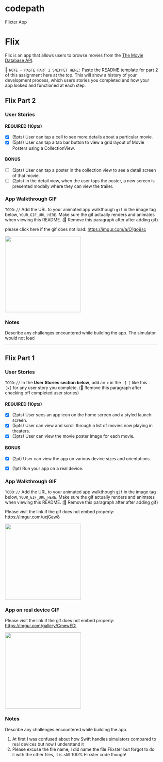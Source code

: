 # codepath
Flixter App

# Flix

Flix is an app that allows users to browse movies from the [The Movie Database API](http://docs.themoviedb.apiary.io/#).

📝 `NOTE - PASTE PART 2 SNIPPET HERE:` Paste the README template for part 2 of this assignment here at the top. This will show a history of your development process, which users stories you completed and how your app looked and functioned at each step.



## Flix Part 2

### User Stories

#### REQUIRED (10pts)
- [x] (5pts) User can tap a cell to see more details about a particular movie.
- [x] (5pts) User can tap a tab bar button to view a grid layout of Movie Posters using a CollectionView.

#### BONUS
- [ ] (2pts) User can tap a poster in the collection view to see a detail screen of that movie.
- [ ] (2pts) In the detail view, when the user taps the poster, a new screen is presented modally where they can view the trailer.

### App Walkthrough GIF
`TODO://` Add the URL to your animated app walkthough `gif` in the image tag below, `YOUR_GIF_URL_HERE`. Make sure the gif actually renders and animates when viewing this README. (🚫 Remove this paragraph after after adding gif)

please click here if the gif does not load: https://imgur.com/a/O1go9sc

<img src="https://imgur.com/a/O1go9sc" width=250><br>

### Notes
Describe any challenges encountered while building the app.
The simulator would not load

---

## Flix Part 1

### User Stories
`TODO://` In the **User Stories section below**, add an `x` in the `-[ ]` like this `- [x]` for any user story you complete. (🚫 Remove this paragraph after checking off completed user stories)

#### REQUIRED (10pts)
- [x] (2pts) User sees an app icon on the home screen and a styled launch screen.
- [x] (5pts) User can view and scroll through a list of movies now playing in theaters.
- [x] (3pts) User can view the movie poster image for each movie.

#### BONUS
- [x] (2pt) User can view the app on various device sizes and orientations.
- [x] (1pt) Run your app on a real device.


### App Walkthrough GIF
`TODO://` Add the URL to your animated app walkthough `gif` in the image tag below, `YOUR_GIF_URL_HERE`. Make sure the gif actually renders and animates when viewing this README. (🚫 Remove this paragraph after after adding gif)


Please visit the link if the gif does not embed properly: https://imgur.com/uxjGaw8


<img src="https://imgur.com/uxjGaw8" width=250><br>



### App on real device GIF


Please visit the link if the gif does not embed properly: https://imgur.com/gallery/CmewEDI


<img src="https://imgur.com/gallery/CmewEDI" width=250><br>


### Notes
Describe any challenges encountered while building the app.
1. At first I was confused about how Swift handles simulators compared to real devices but now I understand it
2. Please excuse the file name, I did name the file Flixster but forgot to do it with the other files, it is still 100% Flixster code though!
